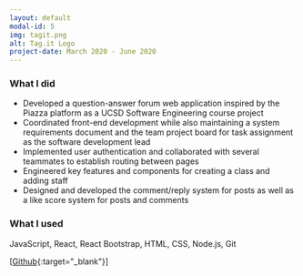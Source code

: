 ```yaml
---
layout: default
modal-id: 5
img: tagit.png
alt: Tag.it Logo
project-date: March 2020 - June 2020
---
```


### What I did
- Developed a question-answer forum web application inspired by the Piazza platform as a UCSD Software Engineering course project
- Coordinated front-end development while also maintaining a system requirements document and the team project board for task assignment as the software development lead
- Implemented user authentication and collaborated with several teammates to establish routing between pages
- Engineered key features and components for creating a class and adding staff
- Designed and developed the comment/reply system for posts as well as a like score system for posts and comments

### What I used
JavaScript, React, React Bootstrap, HTML, CSS, Node.js, Git

[[Github](https://github.com/chanhenry54/tag.it){:target="_blank"}]